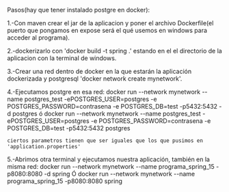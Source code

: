 Pasos(hay que tener instalado postgre en docker):

1.-Con maven crear el jar de la aplicacion y poner el archivo Dockerfile(el puerto que 
	pongamos en expose será el qué usemos en windows para acceder al programa).

2.-dockerizarlo con 'docker build -t spring .' estando en el el directorio
	de la aplicacion con la terminal de windows.

3.-Crear una red dentro de docker en la que estarán la aplicación dockerizada y postgresql
	'docker network create mynetwork'.

4.-Ejecutamos postgre en esa red: 
	docker run --network mynetwork --name postgres_test -ePOSTGRES_USER=postgres -e POSTGRES_PASSWORD=contrasena -e POSTGRES_DB=test -p5432:5432 -d postgres
	ó
	docker run --network mynetwork --name postgres_test -ePOSTGRES_USER=postgres -e POSTGRES_PASSWORD=contrasena -e POSTGRES_DB=test -p5432:5432 postgres

	ciertos parametros tienen que ser iguales que los que pusimos en 
	'application.properties'

5.-Abrimos otra terminal y ejecutamos nuestra aplicación, también en la misma red:
	docker run --network mynetwork --name programa_spring_15 -p8080:8080 -d spring
	Ó
	docker run --network mynetwork --name programa_spring_15 -p8080:8080 spring